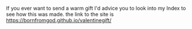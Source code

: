If you ever want to send a warm gift I'd advice you to look into my Index to see how this was made.
the link to the site is https://bornfromgod.github.io/valentinegift/

